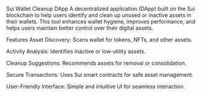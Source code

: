 Sui Wallet Cleanup DApp
A decentralized application (DApp) built on the Sui blockchain to help users identify and clean up unused or inactive assets in their wallets. This tool enhances wallet hygiene, improves performance, and helps users maintain better control over their digital assets.

Features
Asset Discovery: Scans wallet for tokens, NFTs, and other assets.

Activity Analysis: Identifies inactive or low-utility assets.

Cleanup Suggestions: Recommends assets for removal or consolidation.

Secure Transactions: Uses Sui smart contracts for safe asset management.

User-Friendly Interface: Simple and intuitive UI for seamless interaction.
